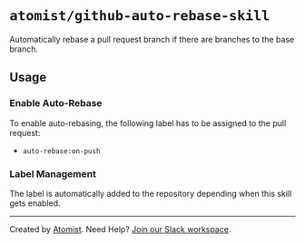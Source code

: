 # `atomist/github-auto-rebase-skill`

Automatically rebase a pull request branch if there are branches to the base branch.

## Usage 

### Enable Auto-Rebase

To enable auto-rebasing, the following label has to be assigned to the pull request:

 * `auto-rebase:on-push`

### Label Management

The label is automatically added to the repository depending when this skill gets enabled.

---

Created by [Atomist][atomist].
Need Help?  [Join our Slack workspace][slack].

[atomist]: https://atomist.com/ (Atomist - How Teams Deliver Software)
[slack]: https://join.atomist.com/ (Atomist Community Slack)
 
